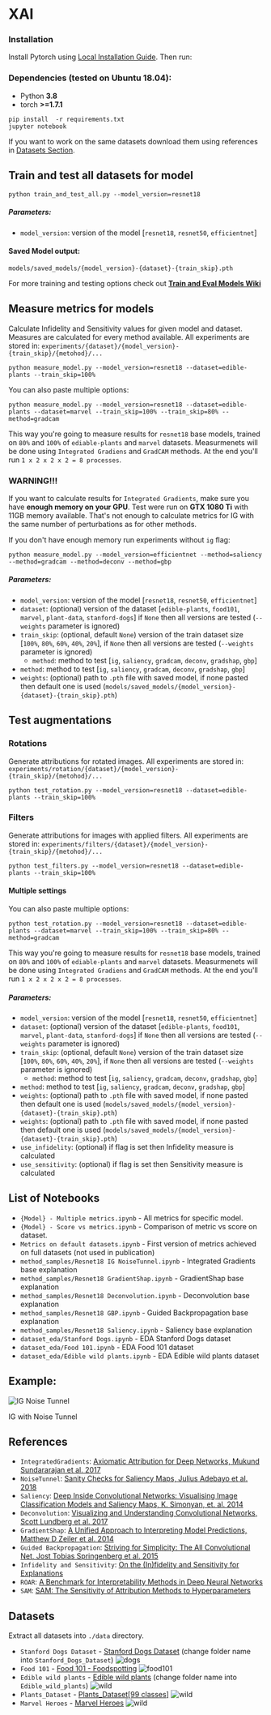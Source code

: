 # XAI

### Installation

Install Pytorch using [Local Installation Guide](https://pytorch.org/get-started/locally/). Then run:

### Dependencies (tested on Ubuntu 18.04):
- Python __3.8__
- torch __>=1.7.1__

```shell
pip install  -r requirements.txt
jupyter notebook
```

If you want to work on the same datasets download them using references in [Datasets Section](#datasets).

## Train and test all datasets for model

```shell
python train_and_test_all.py --model_version=resnet18
```

##### Parameters:
- `model_version`: version of the model [`resnet18`, `resnet50`, `efficientnet`]

#### Saved Model output:
`models/saved_models/{model_version}-{dataset}-{train_skip}.pth`

For more training and testing options check out **[Train and Eval Models Wiki](https://github.com/burnpiro/xai-correlation/wiki/Train-and-Eval-Models)**

## Measure metrics for models

Calculate Infidelity and Sensitivity values for given model and dataset. Measures are calculated for every method available. All experiments are stored in: `experiments/{dataset}/{model_version}-{train_skip}/{metohod}/...`

```shell
python measure_model.py --model_version=resnet18 --dataset=edible-plants --train_skip=100%
```

You can also paste multiple options:
```shell
python measure_model.py --model_version=resnet18 --dataset=edible-plants --dataset=marvel --train_skip=100% --train_skip=80% --method=gradcam
```

This way you're going to measure results for `resnet18` base models, trained on `80%` and `100%` of `ediable-plants` and `marvel` datasets. Measurmenets will be done using `Integrated Gradiens` and `GradCAM` methods. At the end you'll run `1 x 2 x 2 x 2 = 8 processes`.

### WARNING!!!

If you want to calculate results for `Integrated Gradients`, make sure you have __enough memory on your GPU__. Test were run on __GTX 1080 Ti__ with 11GB memory available. That's not enough to calculate metrics for IG with the same number of perturbations as for other methods.

If you don't have enough memory run experiments without `ig` flag:
```shell
python measure_model.py --model_version=efficientnet --method=saliency --method=gradcam --method=deconv --method=gbp
```

##### Parameters:
- `model_version`: version of the model [`resnet18`, `resnet50`, `efficientnet`]
- `dataset`: (optional) version of the dataset [`edible-plants`, `food101`, `marvel`, `plant-data`, `stanford-dogs`] if `None` then all versions are tested (`--weights` parameter is ignored)
- `train_skip`: (optional, default `None`) version of the train dataset size [`100%`, `80%`, `60%`, `40%`, `20%`], if `None` then all versions are tested (`--weights` parameter is ignored)
  - `method`: method to test [`ig`, `saliency`, `gradcam`, `deconv`, `gradshap`, `gbp`]
- `method`: method to test [`ig`, `saliency`, `gradcam`, `deconv`, `gradshap`, `gbp`]
- `weights`: (optional) path to `.pth` file with saved model, if none pasted then default one is used (`models/saved_models/{model_version}-{dataset}-{train_skip}.pth`)


## Test augmentations

### Rotations

Generate attributions for rotated images. All experiments are stored in: `experiments/rotation/{dataset}/{model_version}-{train_skip}/{metohod}/...`

```shell
python test_rotation.py --model_version=resnet18 --dataset=edible-plants --train_skip=100%
```

### Filters

Generate attributions for images with applied filters. All experiments are stored in: `experiments/filters/{dataset}/{model_version}-{train_skip}/{metohod}/...`

```shell
python test_filters.py --model_version=resnet18 --dataset=edible-plants --train_skip=100%
```

#### Multiple settings

You can also paste multiple options:
```shell
python test_rotation.py --model_version=resnet18 --dataset=edible-plants --dataset=marvel --train_skip=100% --train_skip=80% --method=gradcam
```

This way you're going to measure results for `resnet18` base models, trained on `80%` and `100%` of `ediable-plants` and `marvel` datasets. Measurmenets will be done using `Integrated Gradiens` and `GradCAM` methods. At the end you'll run `1 x 2 x 2 x 2 = 8 processes`.

##### Parameters:
- `model_version`: version of the model [`resnet18`, `resnet50`, `efficientnet`]
- `dataset`: (optional) version of the dataset [`edible-plants`, `food101`, `marvel`, `plant-data`, `stanford-dogs`] if `None` then all versions are tested (`--weights` parameter is ignored)
- `train_skip`: (optional, default `None`) version of the train dataset size [`100%`, `80%`, `60%`, `40%`, `20%`], if `None` then all versions are tested (`--weights` parameter is ignored)
  - `method`: method to test [`ig`, `saliency`, `gradcam`, `deconv`, `gradshap`, `gbp`]
- `method`: method to test [`ig`, `saliency`, `gradcam`, `deconv`, `gradshap`, `gbp`]
- `weights`: (optional) path to `.pth` file with saved model, if none pasted then default one is used (`models/saved_models/{model_version}-{dataset}-{train_skip}.pth`)
- `weights`: (optional) path to `.pth` file with saved model, if none pasted then default one is used (`models/saved_models/{model_version}-{dataset}-{train_skip}.pth`)
- `use_infidelity`: (optional) if flag is set then Infidelity measure is calculated
- `use_sensitivity`: (optional) if flag is set then Sensitivity measure is calculated


## List of Notebooks

- `{Model} - Multiple metrics.ipynb` - All metrics for specific model.
- `{Model} - Score vs metrics.ipynb` - Comparison of metric vs score on dataset.
- `Metrics on default datasets.ipynb` - First version of metrics achieved on full datasets (not used in publication)
- `method_samples/Resnet18 IG NoiseTunnel.ipynb` - Integrated Gradients base explanation
- `method_samples/Resnet18 GradientShap.ipynb` - GradientShap base explanation
- `method_samples/Resnet18 Deconvolution.ipynb` - Deconvolution base explanation
- `method_samples/Resnet18 GBP.ipynb` - Guided Backpropagation base explanation
- `method_samples/Resnet18 Saliency.ipynb` - Saliency base explanation
- `dataset_eda/Stanford Dogs.ipynb` - EDA Stanford Dogs dataset
- `dataset_eda/Food 101.ipynb` - EDA Food 101 dataset
- `dataset_eda/Edible wild plants.ipynb` - EDA Edible wild plants dataset

## Example:

![IG Noise Tunnel](./img/ig_nt_result.png)

IG with Noise Tunnel

## References

* `IntegratedGradients`: [Axiomatic Attribution for Deep Networks, Mukund Sundararajan et al. 2017](https://arxiv.org/abs/1703.01365)
* `NoiseTunnel`: [Sanity Checks for Saliency Maps, Julius Adebayo et al. 2018](https://arxiv.org/abs/1810.03292)
* `Saliency`: [Deep Inside Convolutional Networks: Visualising
Image Classification Models and Saliency Maps, K. Simonyan, et. al. 2014](https://arxiv.org/pdf/1312.6034.pdf)
* `Deconvolution`: [Visualizing and Understanding Convolutional Networks, Scott Lundberg et al. 2017](https://arxiv.org/pdf/1705.07874.pdf)
* `GradientShap`: [A Unified Approach to Interpreting Model Predictions, Matthew D Zeiler et al. 2014](https://arxiv.org/pdf/1311.2901.pdf)
* `Guided Backpropagation`: [Striving for Simplicity: The All Convolutional Net, Jost Tobias Springenberg et al. 2015](https://arxiv.org/pdf/1412.6806.pdf)
* `Infidelity and Sensitivity`: [On the (In)fidelity and Sensitivity for Explanations](https://arxiv.org/abs/1901.09392)
* `ROAR`: [A Benchmark for Interpretability Methods in Deep Neural Networks](https://arxiv.org/abs/1806.10758)
* `SAM`: [SAM: The Sensitivity of Attribution Methods to Hyperparameters](https://arxiv.org/abs/2003.08754)

## Datasets

Extract all datasets into `./data` directory.

* `Stanford Dogs Dataset` - [Stanford Dogs Dataset](https://www.kaggle.com/jessicali9530/stanford-dogs-dataset) (change folder name into `Stanford_Dogs_Dataset`)
![dogs](./img/dogs.png)
* `Food 101` - [Food 101 - Foodspotting](https://www.kaggle.com/kmader/food41)
![food101](./img/food101.png)
* `Edible wild plants` - [Edible wild plants](https://www.kaggle.com/gverzea/edible-wild-plants) (change folder name into `Edible_wild_plants`)
![wild](./img/wild-plants.png)
* `Plants_Dataset` - [Plants_Dataset[99 classes]](https://www.kaggle.com/muhammadjawad1998/plants-dataset99-classes?select=Plant_Data)
![wild](./img/plants.png)
* `Marvel Heroes` - [Marvel Heroes](https://www.kaggle.com/hchen13/marvel-heroes)
![wild](./img/marvel.png)